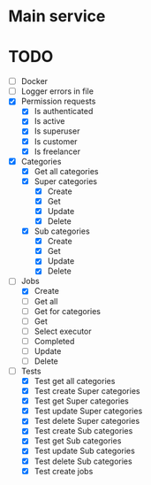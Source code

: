 # Main service

# TODO
- [ ] Docker
- [ ] Logger errors in file
- [x] Permission requests
  - [x] Is authenticated
  - [x] Is active
  - [x] Is superuser
  - [x] Is customer
  - [x] Is freelancer
- [x] Categories
  - [x] Get all categories
  - [x] Super categories
    - [x] Create
    - [x] Get
    - [x] Update
    - [x] Delete
  - [x] Sub categories
    - [x] Create
    - [x] Get
    - [x] Update
    - [x] Delete
- [ ] Jobs
  - [x] Create
  - [ ] Get all
  - [ ] Get for categories
  - [ ] Get
  - [ ] Select executor
  - [ ] Completed
  - [ ] Update
  - [ ] Delete
- [ ] Tests
  - [x] Test get all categories
  - [x] Test create Super categories
  - [x] Test get Super categories
  - [x] Test update Super categories
  - [x] Test delete Super categories
  - [x] Test create Sub categories
  - [x] Test get Sub categories
  - [x] Test update Sub categories
  - [x] Test delete Sub categories
  - [x] Test create jobs
